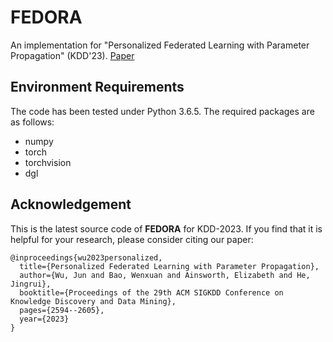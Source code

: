 # FEDORA
An implementation for "Personalized Federated Learning with Parameter Propagation" (KDD'23). [Paper](https://dl.acm.org/doi/abs/10.1145/3580305.3599464?casa_token=iNEG1gXvM9MAAAAA:hEVl21M1Vlh3ZJVTg-iaJZnUcx3RsVX_OmZ4oVPQ3nSZ1TVyQMWtnYT7glRgaIGGQY3bG93-lpnL)

## Environment Requirements
The code has been tested under Python 3.6.5. The required packages are as follows:
* numpy
* torch
* torchvision
* dgl

## Acknowledgement
This is the latest source code of **FEDORA** for KDD-2023. If you find that it is helpful for your research, please consider citing our paper:

```
@inproceedings{wu2023personalized,
  title={Personalized Federated Learning with Parameter Propagation},
  author={Wu, Jun and Bao, Wenxuan and Ainsworth, Elizabeth and He, Jingrui},
  booktitle={Proceedings of the 29th ACM SIGKDD Conference on Knowledge Discovery and Data Mining},
  pages={2594--2605},
  year={2023}
}
```
